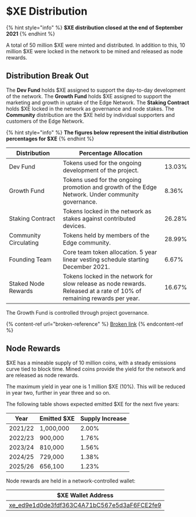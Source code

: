 # $XE Distribution

{% hint style="info" %}
**$XE distribution closed at the end of September 2021**
{% endhint %}

A total of 50 million $XE were minted and distributed. In addition to this, 10 million $XE were locked in the network to be mined and released as node rewards.

## Distribution Break Out

The **Dev Fund** holds $XE assigned to support the day-to-day development of the network. The **Growth Fund** holds $XE assigned to support the marketing and growth in uptake of the Edge Network. The **Staking Contract** holds $XE locked in the network as governance and node stakes. The **Community** distribution are the $XE held by individual supporters and customers of the Edge Network.

{% hint style="info" %}
**The figures below represent the initial distribution percentages for $XE**
{% endhint %}

<table><thead><tr><th width="162.09231609914934">Distribution</th><th width="388.1088265365705">Percentage Allocation</th><th></th></tr></thead><tbody><tr><td>Dev Fund</td><td>Tokens used for the ongoing development of the project.</td><td>13.03%</td></tr><tr><td>Growth Fund</td><td>Tokens used for the ongoing promotion and growth of the Edge Network. Under community governance.</td><td>8.36%</td></tr><tr><td>Staking Contract</td><td>Tokens locked in the network as stakes against contributed devices.</td><td>26.28%</td></tr><tr><td>Community Circulating</td><td>Tokens held by members of the Edge community.</td><td>28.99%</td></tr><tr><td>Founding Team</td><td>Core team token allocation. 5 year linear vesting schedule starting December 2021.</td><td>6.67%</td></tr><tr><td>Staked Node Rewards</td><td>Tokens locked in the network for slow release as node rewards. Released at a rate of 10% of remaining rewards per year.</td><td>16.67%</td></tr></tbody></table>

The Growth Fund is controlled through project governance.

{% content-ref url="broken-reference" %}
[Broken link](broken-reference)
{% endcontent-ref %}

## Node Rewards

$XE has a mineable supply of 10 million coins, with a steady emissions curve tied to block time. Mined coins provide the yield for the network and are released as node rewards.

The maximum yield in year one is 1 million $XE (10%). This will be reduced in year two, further in year three and so on.

The following table shows expected emitted $XE for the next five years:

| Year    | Emitted $XE | Supply Increase |
| ------- | ----------- | --------------- |
| 2021/22 | 1,000,000   | 2.00%           |
| 2022/23 | 900,000     | 1.76%           |
| 2023/24 | 810,000     | 1.56%           |
| 2024/25 | 729,000     | 1.38%           |
| 2025/26 | 656,100     | 1.23%           |

Node rewards are held in a network-controlled wallet:

| $XE Wallet Address                                                                                                     |
| ---------------------------------------------------------------------------------------------------------------------- |
| [xe\_ed9e1d0de3fdf363C4A71bC567e5d3aF6FCE2fe9](https://xe.network/wallet/xe\_ed9e1d0de3fdf363C4A71bC567e5d3aF6FCE2fe9) |

